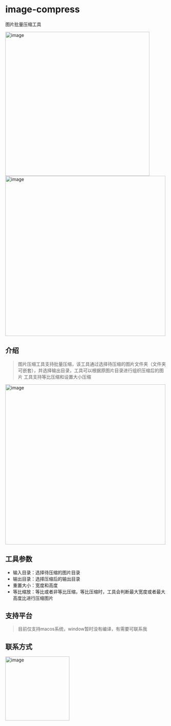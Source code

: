 # image-compress
图片批量压缩工具  

<img width="450" alt="image" src="https://github.com/user-attachments/assets/f17e2fd8-cb70-4f90-abe3-b36f6ce04ce9" />  
<img width="500" alt="image" src="https://github.com/user-attachments/assets/63234ca4-2725-4a2f-82b6-8d3fdf8b450c" />



## 介绍
> 图片压缩工具支持批量压缩，该工具通过选择待压缩的图片文件夹（文件夹可嵌套），并选择输出目录，工具可以根据原图片目录进行组织压缩后的图片
> 工具支持等比压缩和设置大小压缩   
<img width="500" alt="image" src="https://github.com/user-attachments/assets/17d11ddd-969c-46ed-9e57-ac34ef167a09" />


## 工具参数
- 输入目录：选择待压缩的图片目录
- 输出目录：选择压缩后的输出目录
- 重置大小：宽度和高度
- 等比缩放：等比或者非等比压缩，等比压缩时，工具会判断最大宽度或者最大高度比进行压缩图片

## 支持平台
> 目前仅支持macos系统，window暂时没有编译，有需要可联系我

## 联系方式
<img width="200" alt="image" src="https://github.com/user-attachments/assets/68ff242f-a57a-4e72-93b2-f3a8facc5d2e" />

